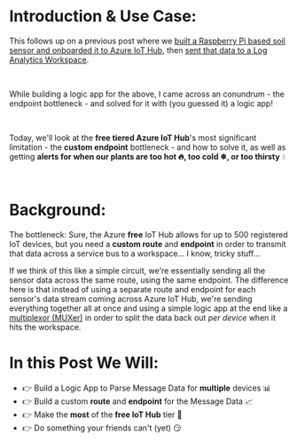 # Introduction & Use Case:
This follows up on a previous post where we [built a Raspberry Pi based soil sensor and onboarded it to Azure IoT Hub](https://www.hanley.cloud/2024-02-05-Sentinel-Integrated-RPi-Soil-Sensor-2.0/), then [sent that data to a Log Analytics Workspace](https://www.hanley.cloud/2024-02-12-Sentinel-Integrated-Rpi-Soil-Sensor-2.0-Part-2/). 


<br/>

While building a logic app for the above, I came across an conundrum - the endpoint bottleneck - and solved for it with (you guessed it) a logic app!

<br/>

Today, we'll look at the **free tiered Azure IoT Hub**'s most significant limitation - the **custom endpoint** bottleneck - and how to solve it, as well as getting **alerts for when our plants are too hot &#128293;, too cold &#10052;, or too thirsty** &#128167;

<br/>


# Background:

The bottleneck: Sure, the Azure **free** IoT Hub allows for up to 500 registered IoT devices, but you need a **custom route** and **endpoint** in order to transmit that data across a service bus to a workspace... I know, tricky stuff...

If we think of this like a simple circuit, we're essentially sending all the sensor data across the same route, using the same endpoint. The difference here is that instead of using a separate route and endpoint for each sensor's data stream coming across Azure IoT Hub, we're sending everything together all at once and using a simple logic app at the end like a [multiplexor (MUXer)](https://en.wikipedia.org/wiki/Multiplexer) in order to split the data back out _per device_ when it hits the workspace. 

# In this Post We Will: 

- &#128073; Build a Logic App to Parse Message Data for **multiple** devices &#128202;
- &#128073; Build a custom **route** and **endpoint** for the Message Data &#128200;
- &#128073; Make the **most** of the **free IoT Hub** tier &#128170;
- &#128073; Do something your friends can't (yet) &#128527;

